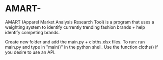 # AMART-
AMART (Apparel Market Analysis Research Tool) is a program that uses a weighting system to identify currently trending fashion brands + help identify competing brands.

Create new folder and add the main.py + cloths.xlsx files.
To run: run main.py and type in "main()" in the python shell.
Use the function cloths() if you desire to use an API.
